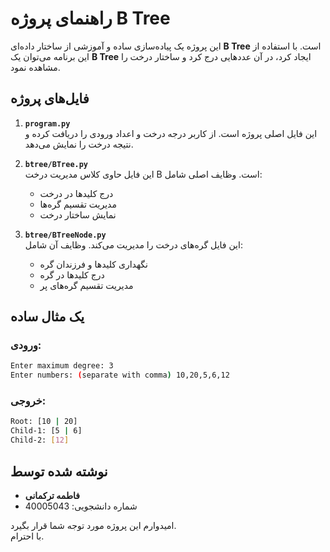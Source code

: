 # راهنمای پروژه B Tree

این پروژه یک پیاده‌سازی ساده و آموزشی از ساختار داده‌ای **B Tree** است. با استفاده از این برنامه می‌توان یک **B Tree** ایجاد کرد، در آن عددهایی درج کرد و ساختار درخت را مشاهده نمود.


## فایل‌های پروژه

1. **`program.py`**  
   این فایل اصلی پروژه است. از کاربر درجه درخت و اعداد ورودی را دریافت کرده و نتیجه درخت را نمایش می‌دهد.

2. **`btree/BTree.py`**  
   این فایل حاوی کلاس مدیریت درخت B است. وظایف اصلی شامل:
   - درج کلیدها در درخت
   - مدیریت تقسیم گره‌ها
   - نمایش ساختار درخت

3. **`btree/BTreeNode.py`**  
   این فایل گره‌های درخت را مدیریت می‌کند. وظایف آن شامل:
   - نگهداری کلیدها و فرزندان گره
   - درج کلیدها در گره
   - مدیریت تقسیم گره‌های پر

## یک مثال ساده

### ورودی:

```bash
Enter maximum degree: 3
Enter numbers: (separate with comma) 10,20,5,6,12
```

### خروجی:

```bash
Root: [10 | 20]
Child-1: [5 | 6]
Child-2: [12]
```

## نوشته شده توسط

- **فاطمه ترکمانی**  
- شماره دانشجویی: 40005043  

امیدوارم این پروژه مورد توجه شما قرار بگیرد.  
با احترام.  
